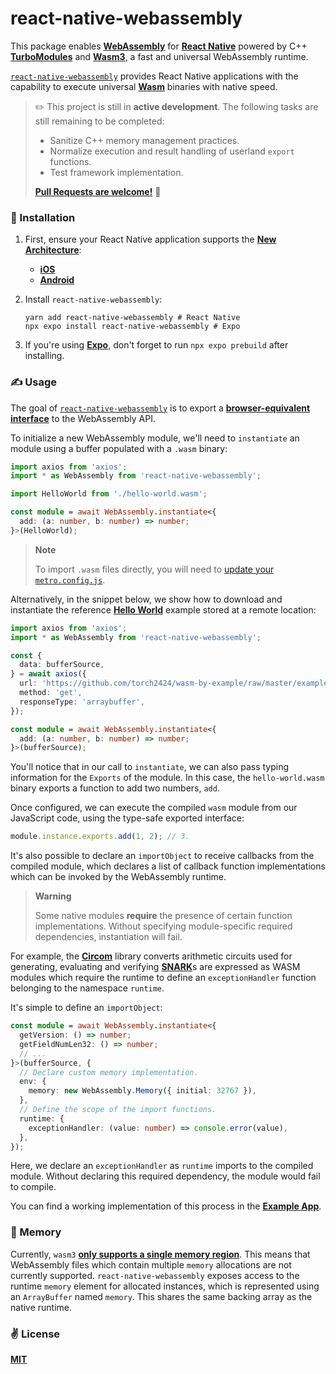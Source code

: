# react-native-webassembly

This package enables [__WebAssembly__](https://webassembly.org/) for [__React Native__](https://reactnative.dev) powered by C++ [__TurboModules__](https://reactnative.dev/docs/next/the-new-architecture/cxx-cxxturbomodules) and [__Wasm3__](https://github.com/wasm3/wasm3), a fast and universal WebAssembly runtime.

[`react-native-webassembly`](https://github.com/cawfree/react-native-webassembly) provides React Native applications with the capability to execute universal [__Wasm__](https://webassembly.org/) binaries with native speed.

> ✏️ This project is still in __active development__. The following tasks are still remaining to be completed:
>
> - Sanitize C++ memory management practices.
> - Normalize execution and result handling of userland `export` functions.
> - Test framework implementation.
>
> [__Pull Requests are welcome!__](https://github.com/cawfree/react-native-webassembly/pulls) 🙏

### 📡 Installation

1. First, ensure your React Native application supports the [__New Architecture__](https://reactnative.dev/docs/new-architecture-intro):
   - [__iOS__](https://reactnative.dev/docs/new-architecture-library-ios)
   - [__Android__](https://reactnative.dev/docs/new-architecture-library-android)
2. Install `react-native-webassembly`:

   ```shell
   yarn add react-native-webassembly # React Native
   npx expo install react-native-webassembly # Expo
   ```
3. If you're using [__Expo__](https://expo.dev/), don't forget to run `npx expo prebuild` after installing.

### ✍️ Usage

The goal of [`react-native-webassembly`](https://github.com/cawfree/react-native-webassembly) is to export a [__browser-equivalent interface__](https://developer.mozilla.org/en-US/docs/WebAssembly) to the WebAssembly API.

To initialize a new WebAssembly module, we'll need to `instantiate` an module using a buffer populated with a `.wasm` binary:

```typescript
import axios from 'axios';
import * as WebAssembly from 'react-native-webassembly';

import HelloWorld from './hello-world.wasm';

const module = await WebAssembly.instantiate<{
  add: (a: number, b: number) => number;
}>(HelloWorld);
```

> **Note**
>
> To import `.wasm` files directly, you will need to [update your `metro.config.js`](https://github.com/cawfree/react-native-webassembly/blob/d9d950e47277e899371a85cd430336a84d96c369/example/metro.config.js#L32).

Alternatively, in the snippet below, we show how to download and instantiate the reference [__Hello World__](https://github.com/torch2424/wasm-by-example) example stored at a remote location:

```typescript
import axios from 'axios';
import * as WebAssembly from 'react-native-webassembly';

const {
  data: bufferSource,
} = await axios({
  url: 'https://github.com/torch2424/wasm-by-example/raw/master/examples/hello-world/demo/assemblyscript/hello-world.wasm',
  method: 'get',
  responseType: 'arraybuffer',
});

const module = await WebAssembly.instantiate<{
  add: (a: number, b: number) => number;
}>(bufferSource);
```

You'll notice that in our call to `instantiate`, we can also pass typing information for the `Exports` of the module. In this case, the `hello-world.wasm` binary exports a function to add two numbers, `add`.

Once configured, we can execute the compiled `wasm` module from our JavaScript code, using the type-safe exported interface:

```typescript
module.instance.exports.add(1, 2); // 3.
```

It's also possible to declare an `importObject` to receive callbacks from the compiled module, which declares a list of callback function implementations which can be invoked by the WebAssembly runtime.

> **Warning**
>
> Some native modules __require__ the presence of certain function implementations. Without specifying module-specific required dependencies, instantiation will fail.

For example, the [__Circom__](https://github.com/iden3/circom) library converts arithmetic circuits used for generating, evaluating and verifying [__SNARK__](https://consensys.net/blog/developers/introduction-to-zk-snarks/)s are expressed as WASM modules which require the runtime to define an `exceptionHandler` function belonging to the namespace `runtime`.

It's simple to define an `importObject`:

```typescript
const module = await WebAssembly.instantiate<{
  getVersion: () => number;
  getFieldNumLen32: () => number;
  // ...
}>(bufferSource, {
  // Declare custom memory implementation.
  env: {
    memory: new WebAssembly.Memory({ initial: 32767 }),
  },
  // Define the scope of the import functions.
  runtime: {
    exceptionHandler: (value: number) => console.error(value),
  },
});
```

Here, we declare an `exceptionHandler` as `runtime` imports to the compiled module. Without declaring this required dependency, the module would fail to compile.

You can find a working implementation of this process in the [__Example App__](example/src/App.tsx).

### 🤔 Memory

Currently, `wasm3` [__only supports a single memory region__](https://github.com/wasm3/wasm3/blob/772f8f4648fcba75f77f894a6050db121e7651a2/source/wasm3.h#L214). This means that WebAssembly files which contain multiple `memory` allocations are not currently supported. `react-native-webassembly` exposes access to the runtime `memory` element for allocated instances, which is represented using an `ArrayBuffer` named `memory`. This shares the same backing array as the native runtime.

### ✌️ License
[__MIT__](LICENSE)
